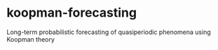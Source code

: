 # koopman-forecasting
Long-term probabilistic forecasting of quasiperiodic phenomena using Koopman theory
